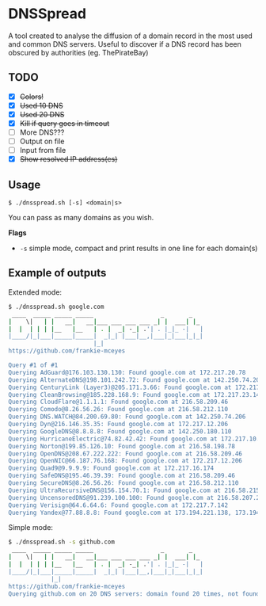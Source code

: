 # DNSSpread
A tool created to analyse the diffusion of a domain record in the most used and common DNS servers.
Useful to discover if a DNS record has been obscured by authorities (eg. ThePirateBay)

## TODO
 - [x] ~~Colors!~~
 - [x] ~~Used 10 DNS~~
 - [x] ~~Used 20 DNS~~
 - [x] ~~Kill if query goes in timeout~~
 - [ ] More DNS???
 - [ ] Output on file
 - [ ] Input from file
 - [x] ~~Show resolved IP address(es)~~

## Usage
```
$ ./dnsspread.sh [-s] <domain|s>
```
You can pass as many domains as you wish.

**Flags**
- `-s` simple mode, compact and print results in one line for each domain(s)

## Example of outputs
Extended mode:
```bash
$ ./dnsspread.sh google.com
 ____  _____ _____ _____                   _       _
|    \|   | |   __|   __|___ ___ ___ ___ _| |  ___| |_
|  |  | | | |__   |__   | . |  _| -_| .'| . |_|_ -|   |
|____/|_|___|_____|_____|  _|_| |___|__,|___|_|___|_|_|
                        |_|
https://github.com/frankie-mceyes

Query #1 of #1
Querying AdGuard@176.103.130.130: Found google.com at 172.217.20.78
Querying AlternateDNS@198.101.242.72: Found google.com at 142.250.74.206
Querying CenturyLink (Layer3)@205.171.3.66: Found google.com at 172.217.13.78
Querying CleanBrowsing@185.228.168.9: Found google.com at 172.217.23.14
Querying CloudFlare@1.1.1.1: Found google.com at 216.58.209.46
Querying Comodo@8.26.56.26: Found google.com at 216.58.212.110
Querying DNS.WATCH@84.200.69.80: Found google.com at 142.250.74.206
Querying Dyn@216.146.35.35: Found google.com at 172.217.12.206
Querying GoogleDNS@8.8.8.8: Found google.com at 142.250.180.110
Querying HurricaneElectric@74.82.42.42: Found google.com at 172.217.10.78
Querying Norton@199.85.126.10: Found google.com at 216.58.198.78
Querying OpenDNS@208.67.222.222: Found google.com at 216.58.209.46
Querying OpenNIC@66.187.76.168: Found google.com at 172.217.12.206
Querying Quad9@9.9.9.9: Found google.com at 172.217.16.174
Querying SafeDNS@195.46.39.39: Found google.com at 216.58.209.46
Querying SecureDNS@8.26.56.26: Found google.com at 216.58.212.110
Querying UltraRecursiveDNS@156.154.70.1: Found google.com at 216.58.215.238
Querying UncensoredDNS@91.239.100.100: Found google.com at 216.58.207.206
Querying Verisign@64.6.64.6: Found google.com at 172.217.7.142
Querying Yandex@77.88.8.8: Found google.com at 173.194.221.138, 173.194.221.102, 173.194.221.100, 173.194.221.113, 173.194.221.139, 173.194.221.101
```
Simple mode:
```bash
$ ./dnsspread.sh -s github.com
 ____  _____ _____ _____                   _       _
|    \|   | |   __|   __|___ ___ ___ ___ _| |  ___| |_
|  |  | | | |__   |__   | . |  _| -_| .'| . |_|_ -|   |
|____/|_|___|_____|_____|  _|_| |___|__,|___|_|___|_|_|
			|_|
https://github.com/frankie-mceyes
Querying github.com on 20 DNS servers: domain found 20 times, not found 0 times. 0 servers did not answer.
```

